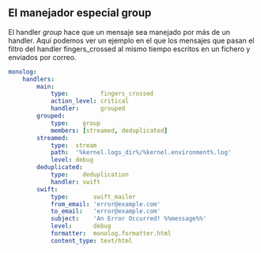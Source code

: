 El manejador especial group
---------------------------

El handler *group* hace que un mensaje sea manejado por más de un handler. Aquí podemos ver un ejemplo en el que los mensajes que pasan el filtro del handler fingers_crossed al mismo tiempo escritos en un fichero y enviados por correo.

```yml
monolog:
    handlers:
        main:
            type:         fingers_crossed
            action_level: critical
            handler:      grouped
        grouped:
            type:    group
            members: [streamed, deduplicated]
        streamed:
            type:  stream
            path:  '%kernel.logs_dir%/%kernel.environment%.log'
            level: debug
        deduplicated:
            type:    deduplication
            handler: swift
        swift:
            type:       swift_mailer
            from_email: 'error@example.com'
            to_email:   'error@example.com'
            subject:    'An Error Occurred! %%message%%'
            level:      debug
            formatter:  monolog.formatter.html
            content_type: text/html
```
